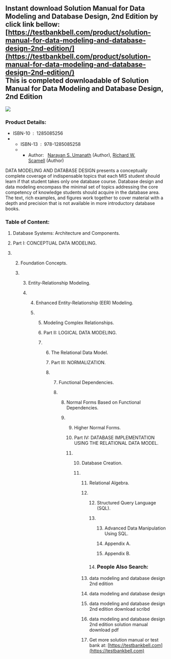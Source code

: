 Instant download **Solution Manual for Data Modeling and Database Design, 2nd Edition** by click link bellow:  
[https://testbankbell.com/product/solution-manual-for-data-modeling-and-database-design-2nd-edition/](https://testbankbell.com/product/solution-manual-for-data-modeling-and-database-design-2nd-edition/)  
This is completed downloadable of Solution Manual for Data Modeling and Database Design, 2nd Edition
----------------------------------------------------------------------------------------------------


![](https://testbankbell.com/wp-content/uploads/2023/05/Solution-Manual-for-Data-Modeling-and-Database-Design-2nd-Edition-228x228-1.jpg)
### Product Details:


* ISBN-10 ‏ : ‎ 1285085256
* * ISBN-13 ‏ : ‎ 978-1285085258
  * * Author:   [Narayan S. Umanath](https://www.amazon.com/s/ref=dp_byline_sr_book_1?ie=UTF8&field-author=Narayan+S.+Umanath&text=Narayan+S.+Umanath&sort=relevancerank&search-alias=books) (Author), [Richard W. Scamell](https://www.amazon.com/s/ref=dp_byline_sr_book_2?ie=UTF8&field-author=Richard+W.+Scamell&text=Richard+W.+Scamell&sort=relevancerank&search-alias=books) (Author)
   
DATA MODELING AND DATABASE DESIGN presents a conceptually complete coverage of indispensable topics that each MIS student should learn if that student takes only one database course. Database design and data modeling encompass the minimal set of topics addressing the core competency of knowledge students should acquire in the database area. The text, rich examples, and figures work together to cover material with a depth and precision that is not available in more introductory database books.




### Table of Content:


1. Database Systems: Architecture and Components.

2. Part I: CONCEPTUAL DATA MODELING.

3. 2. Foundation Concepts.
  
   3. 3. Entity-Relationship Modeling.
     
      4. 4. Enhanced Entity-Relationship (EER) Modeling.
        
         5. 5. Modeling Complex Relationships.
           
            6. Part II: LOGICAL DATA MODELING.
           
            7. 6. The Relational Data Model.
              
               7. Part III: NORMALIZATION.
              
               8. 7. Functional Dependencies.
                 
                  8. 8. Normal Forms Based on Functional Dependencies.
                    
                     9. 9. Higher Normal Forms.
                       
                        10. Part IV: DATABASE IMPLEMENTATION USING THE RELATIONAL DATA MODEL.
                       
                        11. 10. Database Creation.
                           
                            11. 11. Relational Algebra.
                               
                                12. 12. Structured Query Language (SQL).
                                   
                                    13. 13. Advanced Data Manipulation Using SQL.
                                       
                                        14. Appendix A.
                                       
                                        15. Appendix B.
                                       
                                    14. ### People Also Search:
                                   
                                13. data modeling and database design 2nd edition
                               
                                14. data modeling and database design
                               
                                15. data modeling and database design 2nd edition download scribd
                               
                                16. data modeling and database design 2nd edition solution manual download pdf
                                17.  Get more solution manual or test bank at: [https://testbankbell.com](https://testbankbell.com)
